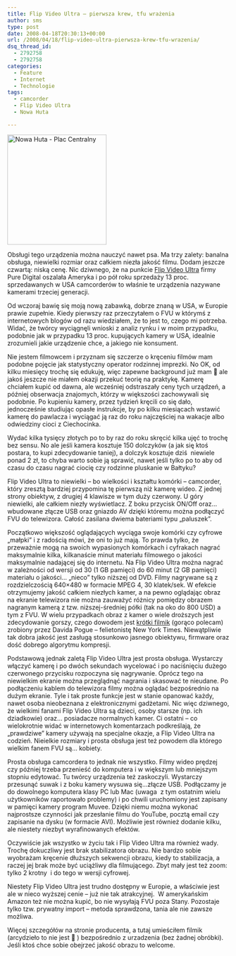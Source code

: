 ```yaml
---
title: Flip Video Ultra – pierwsza krew, tfu wrażenia
author: sms
type: post
date: 2008-04-18T20:30:13+00:00
url: /2008/04/18/flip-video-ultra-pierwsza-krew-tfu-wrazenia/
dsq_thread_id:
  - 2792758
  - 2792758
categories:
  - Feature
  - Internet
  - Technologie
tags:
  - camcorder
  - Flip Video Ultra
  - Nowa Huta

---
```

<img style="vertical-align: text-top;" src="http://gadgets.boingboing.net/gimages/flip_ultra_orange.jpg" alt="Nowa Huta - Plac Centralny" width="225" height="250" />

Obsługi tego urządzenia można nauczyć nawet psa. Ma trzy zalety: banalna obsługa, niewielki rozmiar oraz całkiem niezła jakość filmu. Dodam jeszcze czwartą: niską cenę. Nic dziwnego, że na punkcie <a href="http://theflip.com" target="_blank">Flip Video Ultra</a> firmy Pure Digital oszalała Ameryka i po pół roku sprzedaży 13 proc. sprzedawanych w USA camcorderów to właśnie te urządzenia nazywane kamerami trzeciej generacji.<!--more-->



Od wczoraj bawię się moją nową zabawką, dobrze znaną w USA, w Europie prawie zupełnie. Kiedy pierwszy raz przeczytałem o FVU w którymś z internetowych blogów od razu wiedziałem, że to jest to, czego mi potrzeba. Widać, że twórcy wyciągnęli wnioski z analiz rynku i w moim przypadku, podobnie jak w przypadku 13 proc. kupujących kamery w USA, idealnie zrozumieli jakie urządzenie chce, a jakiego nie konsument.

Nie jestem filmowcem i przyznam się szczerze o kręceniu filmów mam podobne pojęcie jak statystyczny operator rodzinnej imprezki. No OK, od kilku miesięcy trochę się edukuję, więc zapewne background już mam 🙂 ale jakoś jeszcze nie miałem okazji przekuć teorię na praktykę. Kamerę chciałem kupić od dawna, ale wcześniej odstraszały ceny tych urządzeń, a później obserwacja znajomych, którzy w większości zachowywali się podobnie. Po kupieniu kamery, przez tydzień kręcili co się dało, jednocześnie studiując opasłe instrukcje, by po kilku miesiącach wstawić kamerę do pawlacza i wyciągać ją raz do roku najczęściej na wakacje albo odwiedziny cioci z Ciechocinka.

Wydać kilka tysięcy złotych po to by raz do roku skręcić kilka ujęć to trochę bez sensu. No ale jeśli kamera kosztuje 150 dolczyków (a jak się ktoś postara, to kupi zdecydowanie taniej), a dolczyk kosztuje dziś  niewiele ponad 2 zł, to chyba warto sobie ją sprawić, nawet jeśli tylko po to aby od czasu do czasu nagrać ciocię czy rodzinne pluskanie w Bałtyku?

Flip Video Ultra to niewielki &#8211; bo wielkości i kształtu komórki &#8211; camcorder, który zresztą bardziej przypomina tę pierwszą niż kamerę wideo. Z jednej strony obiektyw, z drugiej 4 klawisze w tym duży czerwony. U góry niewielki, ale całkiem niezły wyświetlacz. Z boku przycisk ON/Off oraz&#8230; wbudowane złącze USB oraz gniazdo AV dzięki któremu można podłączyć FVU do telewizora. Całość zasilana dwiema bateriami typu &#8222;paluszek&#8221;.

Początkowo większość oglądających wyciąga swoje komórki czy cyfrowe &#8222;małpki&#8221; i z radością mówi, że oni to już mają. To prawda tylko, że przeważnie mogą na swoich wypasionych komórkach i cyfrakach nagrać maksymalnie kilka, kilkanaście minut materiału filmowego o jakości maksymalnie nadającej się do internetu. Na Flip Video Ultra można nagrać w zależności od wersji od 30 (1 GB pamięci) do 60 minut (2 GB pamięci) materiału o jakości&#8230; &#8222;nieco&#8221; tylko niższej od DVD. Filmy nagrywane są z rozdzielczością 640&#215;480 w formacie MPEG 4, 30 klatek/sek. W efekcie otrzymujemy jakość całkiem niezłych kamer, a na pewno oglądając obraz na ekranie telewizora nie można zauważyć różnicy pomiędzy obrazem nagranym kamerą z tzw. niższej-średniej półki (tak na oko do 800 USD) a tym z FVU. W wielu przypadkach obraz z kamer o wiele droższych jest zdecydowanie gorszy, czego dowodem jest <a href="http://video.on.nytimes.com/?fr_story=71d05f5c938be70c6e84e4b5ea8dcd0e2be70830" target="_blank">krótki filmik</a> (gorąco polecam) zrobiony przez Davida Pogue &#8211; felietonistę New York Times. Niewątpliwie tak dobra jakość jest zasługą stosunkowo jasnego obiektywu, firmware oraz dość dobrego algorytmu kompresji.

Podstawową jednak zaletą Flip Video Ultra jest prosta obsługa. Wystarczy włączyć kamerę i po dwóch sekundach wycelować i po naciśnięciu dużego czerwonego przycisku rozpoczyna się nagrywanie. Oprócz tego na niewielkim ekranie można przeglądnąć nagrania i skasować te nieudane. Po podłączeniu kablem do telewizora filmy można oglądać bezpośrednio na dużym ekranie. Tyle i tak proste funkcje jest w stanie opanować każdy, nawet osoba nieobeznana z elektronicznymi gadżetami. Nic więc dziwnego, że wielkimi fanami Flip Video Ultra są dzieci, osoby starsze (np. ich dziadkowie) oraz&#8230; posiadacze normalnych kamer. Ci ostatni &#8211; co wielokrotnie widać w internetowych komentarzach podkreślają, że &#8222;prawdziwe&#8221; kamery używają na specjalne okazje, a Flip Video Ultra na codzień. Nieielkie rozmiary i prosta obsługa jest też powodem dla którego wielkim fanem FVU są&#8230; kobiety.

Prosta obsługa camcordera to jednak nie wszystko. Filmy wideo prędzej czy później trzeba przenieść do komputera i w większym lub mniejszym stopniu edytować. Tu twórcy urządzenia też zaskoczyli. Wystarczy przesunąć suwak i z boku kamery wysuwa się&#8230;złącze USB. Podłączamy je do dowolnego komputera klasy PC lub Mac (uwaga  z tym ostatnim wielu użytkowników raportowało problemy) i po chwili uruchomiony jest zapisany w pamięci kamery program Muvee. Dzięki niemu można wykonać najprostsze czynności jak przesłanie filmu do YouTube, pocztą email czy zapisanie na dysku (w formacie AVI). Możliwie jest również dodanie kilku, ale niestety niezbyt wyrafinowanych efektów.

Oczywiście jak wszystko w życiu tak i Flip Video Ultra ma również wady. Trochę dokuczliwy jest brak stabilizatora obrazu. Nie bardzo sobie wyobrażam kręcenie dłuższych sekwencji obrazu, kiedy to stabilizacja, a raczej jej brak może być uciążliwy dla filmującego. Zbyt mały jest też zoom: tylko 2 krotny  i do tego w wersji cyfrowej.

Niestety Flip Video Ultra jest trudno dostępny w Europie, a właściwie jest ale w nieco wyższej cenie &#8211; już nie tak atrakcyjnej.  W amerykańskim Amazon też nie można kupić, bo nie wysyłają FVU poza Stany. Pozostaje tylko tzw. prywatny import &#8211; metoda sprawdzona, tania ale nie zawsze możliwa.

Więcej szczegółów na stronie producenta, a tutaj umieściłem filmik (arcydzieło to nie jest 🙂 ) bezpośrednio z urzadzenia (bez żadnej obróbki). Jeśli ktoś chce sobie obejrzeć jakość obrazu to welcome.